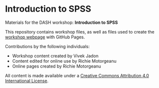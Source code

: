 # Introduction to SPSS
Materials for the DASH workshop: **Introduction to SPSS**  

This repository contains workshop files, as well as files used to create the [workshop webpage](https://scds.github.io/intro-spss/) with GitHub Pages. 

Contributions by the following individuals: 
- Workshop content created by Vivek Jadon 
- Content edited for online use by Richie Motorgeanu 
- Online pages created by Richie Motorgeanu

All content is made available under a [Creative Commons Attribution 4.0 International License](https://creativecommons.org/licenses/by/4.0/).
 
